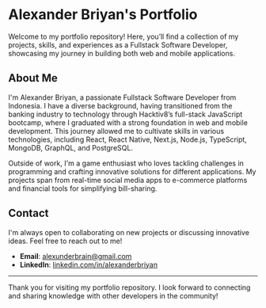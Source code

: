 # Alexander Briyan's Portfolio

Welcome to my portfolio repository! Here, you’ll find a collection of my projects, skills, and experiences as a Fullstack Software Developer, showcasing my journey in building both web and mobile applications.

## About Me

I'm Alexander Briyan, a passionate Fullstack Software Developer from Indonesia. I have a diverse background, having transitioned from the banking industry to technology through Hacktiv8’s full-stack JavaScript bootcamp, where I graduated with a strong foundation in web and mobile development. This journey allowed me to cultivate skills in various technologies, including React, React Native, Next.js, Node.js, TypeScript, MongoDB, GraphQL, and PostgreSQL. 

Outside of work, I'm a game enthusiast who loves tackling challenges in programming and crafting innovative solutions for different applications. My projects span from real-time social media apps to e-commerce platforms and financial tools for simplifying bill-sharing.

## Contact

I'm always open to collaborating on new projects or discussing innovative ideas. Feel free to reach out to me!

- **Email**: alexunderbrain@gmail.com
- **LinkedIn**: [linkedin.com/in/alexanderbriyan](https://linkedin.com/in/alexanderbriyan)

---

Thank you for visiting my portfolio repository. I look forward to connecting and sharing knowledge with other developers in the community!
